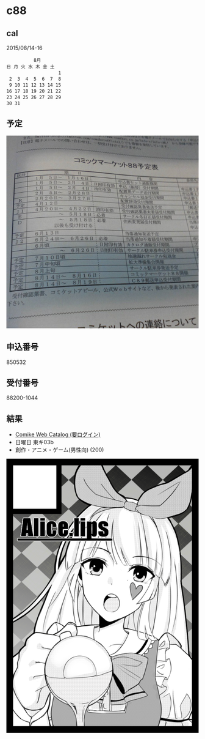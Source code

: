 # c88

## cal

2015/08/14-16

```text
          8月       
日 月 火 水 木 金 土
                   1
 2  3  4  5  6  7  8
 9 10 11 12 13 14 15
16 17 18 19 20 21 22
23 24 25 26 27 28 29
30 31
```

## 予定

![](./cal.jpg)

## 申込番号
850532

## 受付番号
88200-1044

## 結果

- [Comike Web Catalog (要ログイン)](https://webcatalog-free.circle.ms/Circle/11941306)
- 日曜日 東キ03b
- 創作・アニメ・ゲーム(男性向) (200) 

![](./cut/AliceLips.png)

